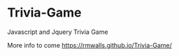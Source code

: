 # Trivia-Game
Javascript and Jquery Trivia Game

More info to come
https://rmwalls.github.io/Trivia-Game/
